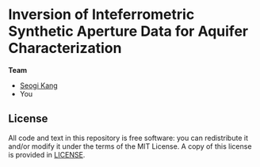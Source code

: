 # Inversion of Inteferrometric Synthetic Aperture Data for Aquifer Characterization


**Team**
- [Seogi Kang](https://github.com/sgkang)
- You

## License

All code and text in this repository is free software: you can redistribute it and/or
modify it under the terms of the MIT License.
A copy of this license is provided in [LICENSE](LICENSE).
